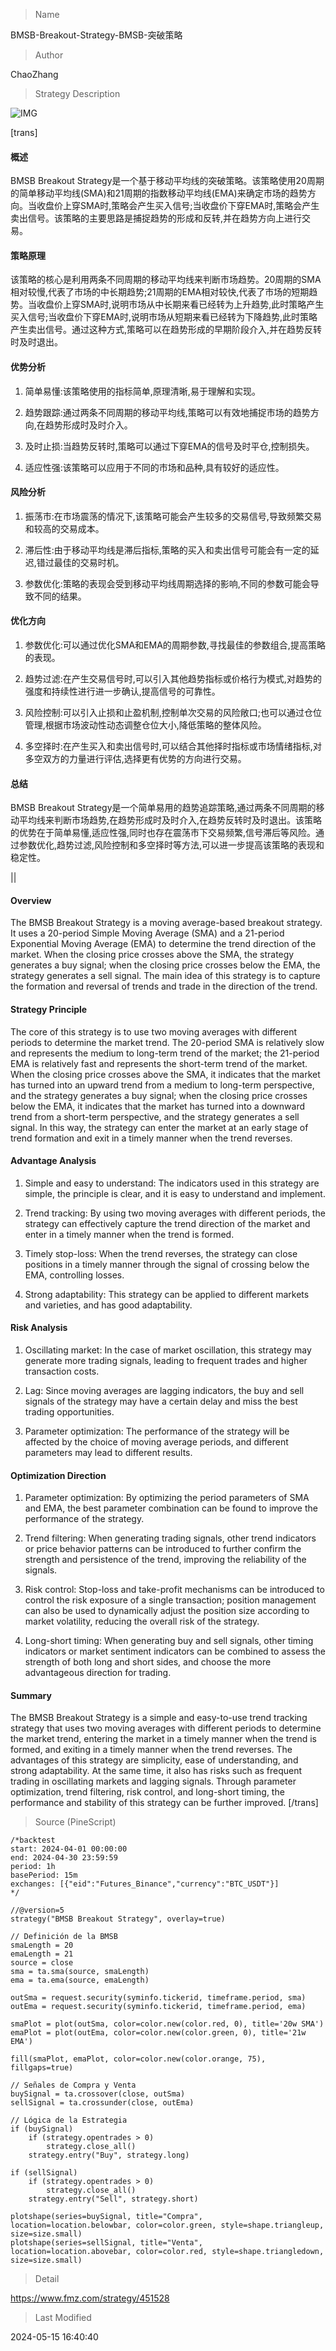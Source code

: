 
> Name

BMSB-Breakout-Strategy-BMSB-突破策略

> Author

ChaoZhang

> Strategy Description

![IMG](https://www.fmz.com/upload/asset/1977c4fdaec6957a6f3.png)

[trans]
#### 概述

BMSB Breakout Strategy是一个基于移动平均线的突破策略。该策略使用20周期的简单移动平均线(SMA)和21周期的指数移动平均线(EMA)来确定市场的趋势方向。当收盘价上穿SMA时,策略会产生买入信号;当收盘价下穿EMA时,策略会产生卖出信号。该策略的主要思路是捕捉趋势的形成和反转,并在趋势方向上进行交易。

#### 策略原理

该策略的核心是利用两条不同周期的移动平均线来判断市场趋势。20周期的SMA相对较慢,代表了市场的中长期趋势;21周期的EMA相对较快,代表了市场的短期趋势。当收盘价上穿SMA时,说明市场从中长期来看已经转为上升趋势,此时策略产生买入信号;当收盘价下穿EMA时,说明市场从短期来看已经转为下降趋势,此时策略产生卖出信号。通过这种方式,策略可以在趋势形成的早期阶段介入,并在趋势反转时及时退出。

#### 优势分析

1. 简单易懂:该策略使用的指标简单,原理清晰,易于理解和实现。

2. 趋势跟踪:通过两条不同周期的移动平均线,策略可以有效地捕捉市场的趋势方向,在趋势形成时及时介入。

3. 及时止损:当趋势反转时,策略可以通过下穿EMA的信号及时平仓,控制损失。

4. 适应性强:该策略可以应用于不同的市场和品种,具有较好的适应性。

#### 风险分析

1. 振荡市:在市场震荡的情况下,该策略可能会产生较多的交易信号,导致频繁交易和较高的交易成本。

2. 滞后性:由于移动平均线是滞后指标,策略的买入和卖出信号可能会有一定的延迟,错过最佳的交易时机。

3. 参数优化:策略的表现会受到移动平均线周期选择的影响,不同的参数可能会导致不同的结果。

#### 优化方向

1. 参数优化:可以通过优化SMA和EMA的周期参数,寻找最佳的参数组合,提高策略的表现。

2. 趋势过滤:在产生交易信号时,可以引入其他趋势指标或价格行为模式,对趋势的强度和持续性进行进一步确认,提高信号的可靠性。

3. 风险控制:可以引入止损和止盈机制,控制单次交易的风险敞口;也可以通过仓位管理,根据市场波动性动态调整仓位大小,降低策略的整体风险。

4. 多空择时:在产生买入和卖出信号时,可以结合其他择时指标或市场情绪指标,对多空双方的力量进行评估,选择更有优势的方向进行交易。

#### 总结

BMSB Breakout Strategy是一个简单易用的趋势追踪策略,通过两条不同周期的移动平均线来判断市场趋势,在趋势形成时及时介入,在趋势反转时及时退出。该策略的优势在于简单易懂,适应性强,同时也存在震荡市下交易频繁,信号滞后等风险。通过参数优化,趋势过滤,风险控制和多空择时等方法,可以进一步提高该策略的表现和稳定性。

|| 

#### Overview

The BMSB Breakout Strategy is a moving average-based breakout strategy. It uses a 20-period Simple Moving Average (SMA) and a 21-period Exponential Moving Average (EMA) to determine the trend direction of the market. When the closing price crosses above the SMA, the strategy generates a buy signal; when the closing price crosses below the EMA, the strategy generates a sell signal. The main idea of this strategy is to capture the formation and reversal of trends and trade in the direction of the trend.

#### Strategy Principle

The core of this strategy is to use two moving averages with different periods to determine the market trend. The 20-period SMA is relatively slow and represents the medium to long-term trend of the market; the 21-period EMA is relatively fast and represents the short-term trend of the market. When the closing price crosses above the SMA, it indicates that the market has turned into an upward trend from a medium to long-term perspective, and the strategy generates a buy signal; when the closing price crosses below the EMA, it indicates that the market has turned into a downward trend from a short-term perspective, and the strategy generates a sell signal. In this way, the strategy can enter the market at an early stage of trend formation and exit in a timely manner when the trend reverses.

#### Advantage Analysis

1. Simple and easy to understand: The indicators used in this strategy are simple, the principle is clear, and it is easy to understand and implement.

2. Trend tracking: By using two moving averages with different periods, the strategy can effectively capture the trend direction of the market and enter in a timely manner when the trend is formed.

3. Timely stop-loss: When the trend reverses, the strategy can close positions in a timely manner through the signal of crossing below the EMA, controlling losses.

4. Strong adaptability: This strategy can be applied to different markets and varieties, and has good adaptability.

#### Risk Analysis

1. Oscillating market: In the case of market oscillation, this strategy may generate more trading signals, leading to frequent trades and higher transaction costs.

2. Lag: Since moving averages are lagging indicators, the buy and sell signals of the strategy may have a certain delay and miss the best trading opportunities.

3. Parameter optimization: The performance of the strategy will be affected by the choice of moving average periods, and different parameters may lead to different results.

#### Optimization Direction

1. Parameter optimization: By optimizing the period parameters of SMA and EMA, the best parameter combination can be found to improve the performance of the strategy.

2. Trend filtering: When generating trading signals, other trend indicators or price behavior patterns can be introduced to further confirm the strength and persistence of the trend, improving the reliability of the signals.

3. Risk control: Stop-loss and take-profit mechanisms can be introduced to control the risk exposure of a single transaction; position management can also be used to dynamically adjust the position size according to market volatility, reducing the overall risk of the strategy.

4. Long-short timing: When generating buy and sell signals, other timing indicators or market sentiment indicators can be combined to assess the strength of both long and short sides, and choose the more advantageous direction for trading.

#### Summary

The BMSB Breakout Strategy is a simple and easy-to-use trend tracking strategy that uses two moving averages with different periods to determine the market trend, entering the market in a timely manner when the trend is formed, and exiting in a timely manner when the trend reverses. The advantages of this strategy are simplicity, ease of understanding, and strong adaptability. At the same time, it also has risks such as frequent trading in oscillating markets and lagging signals. Through parameter optimization, trend filtering, risk control, and long-short timing, the performance and stability of this strategy can be further improved.
[/trans]



> Source (PineScript)

``` pinescript
/*backtest
start: 2024-04-01 00:00:00
end: 2024-04-30 23:59:59
period: 1h
basePeriod: 15m
exchanges: [{"eid":"Futures_Binance","currency":"BTC_USDT"}]
*/

//@version=5
strategy("BMSB Breakout Strategy", overlay=true)

// Definición de la BMSB
smaLength = 20
emaLength = 21
source = close
sma = ta.sma(source, smaLength)
ema = ta.ema(source, emaLength)

outSma = request.security(syminfo.tickerid, timeframe.period, sma)
outEma = request.security(syminfo.tickerid, timeframe.period, ema)

smaPlot = plot(outSma, color=color.new(color.red, 0), title='20w SMA')
emaPlot = plot(outEma, color=color.new(color.green, 0), title='21w EMA')

fill(smaPlot, emaPlot, color=color.new(color.orange, 75), fillgaps=true)

// Señales de Compra y Venta
buySignal = ta.crossover(close, outSma)
sellSignal = ta.crossunder(close, outEma)

// Lógica de la Estrategia
if (buySignal)
    if (strategy.opentrades > 0)
        strategy.close_all()
    strategy.entry("Buy", strategy.long)

if (sellSignal)
    if (strategy.opentrades > 0)
        strategy.close_all()
    strategy.entry("Sell", strategy.short)

plotshape(series=buySignal, title="Compra", location=location.belowbar, color=color.green, style=shape.triangleup, size=size.small)
plotshape(series=sellSignal, title="Venta", location=location.abovebar, color=color.red, style=shape.triangledown, size=size.small)

```

> Detail

https://www.fmz.com/strategy/451528

> Last Modified

2024-05-15 16:40:40
